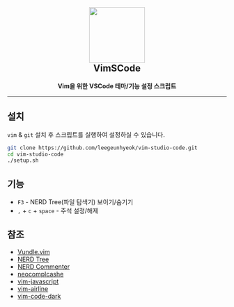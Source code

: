 <h2 align="center"><img src="https://raw.githubusercontent.com/VSCodeVim/Vim/master/images/icon.png" height="128"><br>VimSCode</h2>
<p align="center"><strong>Vim을 위한 VSCode 테마/기능 설정 스크립트</strong></p>
<hr>

## 설치

`vim` & `git` 설치 후 스크립트를 실행하여 설정하실 수 있습니다.

```bash
git clone https://github.com/leegeunhyeok/vim-studio-code.git
cd vim-studio-code
./setup.sh
```

## 기능
 - `F3` - NERD Tree(파일 탐색기) 보이기/숨기기
 - `,` + `c` + `space` - 주석 설정/해제

## 참조

- [Vundle.vim](https://github.com/VundleVim/Vundle.vim)
- [NERD Tree](https://github.com/scrooloose/nerdtree)
- [NERD Commenter](https://github.com/scrooloose/nerdcommenter)
- [neocomplcashe](https://github.com/Shougo/neocomplcache.vim)
- [vim-javascript](https://github.com/pangloss/vim-javascript)
- [vim-airline](https://github.com/vim-airline/vim-airline)
- [vim-code-dark](https://github.com/tomasiser/vim-code-dark)
